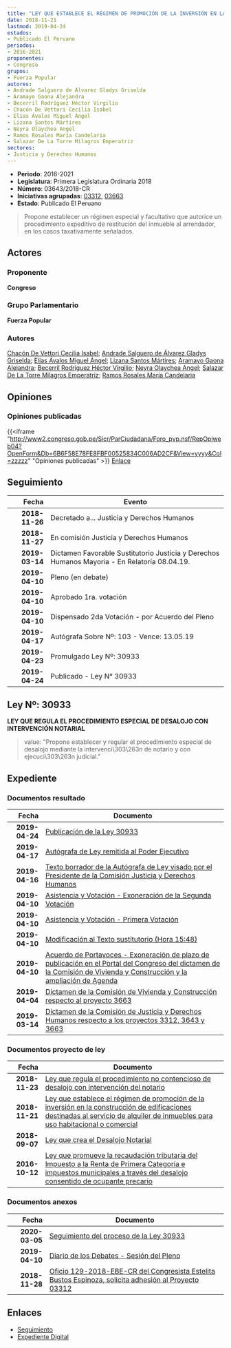 ```yaml
---
title: "LEY QUE ESTABLECE EL RÉGIMEN DE PROMOCIÓN DE LA INVERSIÓN EN LA CONSTRUCCIÓN DE EDIFICACIONES DESTINADAS AL SERVICIO DE ALQUILER DE INMUEBLES PARA USO HABITACIONAL O COMERCIAL"
date: 2018-11-21
lastmod: 2019-04-24
estados:
- Publicado El Peruano
periodos:
- 2016-2021
proponentes:
- Congreso
grupos:
- Fuerza Popular
autores:
- Andrade Salguero de Álvarez Gladys Griselda
- Aramayo Gaona Alejandra
- Becerril Rodríguez Héctor Virgilio
- Chacón De Vettori Cecilia Isabel
- Elías Ávalos Miguel Ángel
- Lizana Santos Mártires
- Neyra Olaychea Angel
- Ramos Rosales María Candelaria
- Salazar De La Torre Milagros Emperatriz
sectores:
- Justicia y Derechos Humanos
---
```

- **Periodo**: 2016-2021
- **Legislatura**: Primera Legislatura Ordinaria 2018
- **Número**: 03643/2018-CR
- **Iniciativas agrupadas**: [03312](../../03300/03312), [03663](../../03600/03663)
- **Estado**: Publicado El Peruano

> Propone establecer un régimen especial y facultativo que autorice un procedimiento expeditivo de restitución del inmueble al arrendador, en los casos taxativamente señalados.


## Actores

### Proponente

**Congreso**

### Grupo Parlamentario

**Fuerza Popular**

### Autores

[Chacón De Vettori Cecilia Isabel](mailto:mailto:cchacon@congreso.gob.pe); [Andrade Salguero de Álvarez Gladys Griselda](mailto:mailto:gandrade@congreso.gob.pe); [Elías Ávalos Miguel Ángel](mailto:mailto:melias@congreso.gob.pe); [Lizana Santos Mártires](mailto:mailto:mlizana@congreso.gob.pe); [Aramayo Gaona Alejandra](mailto:mailto:maramayo@congreso.gob.pe); [Becerril Rodríguez Héctor Virgilio](mailto:mailto:hbecerril@congreso.gob.pe); [Neyra Olaychea Angel](mailto:mailto:); [Salazar De La Torre Milagros Emperatriz](mailto:mailto:msalazard@congreso.gob.pe); [Ramos Rosales María Candelaria](mailto:mailto:mramosr@congreso.gob.pe)

## Opiniones

### Opiniones publicadas

{{<iframe "http://www2.congreso.gob.pe/Sicr/ParCiudadana/Foro_pvp.nsf/RepOpiweb04?OpenForm&Db=6B6F58E78FE8FBF00525834C006AD2CF&View=yyyy&Col=zzzzz" "Opiniones publicadas" >}}
[Enlace](http://www2.congreso.gob.pe/Sicr/ParCiudadana/Foro_pvp.nsf/RepOpiweb04?OpenForm&Db=6B6F58E78FE8FBF00525834C006AD2CF&View=yyyy&Col=zzzzz)


## Seguimiento

| Fecha | Evento |
|------:|--------|
| **2018-11-26** | Decretado a... Justicia y Derechos Humanos |
| **2018-11-27** | En comisión Justicia y Derechos Humanos |
| **2019-03-14** | Dictamen Favorable Sustitutorio Justicia y Derechos Humanos Mayoria - En Relatoría 08.04.19. |
| **2019-04-10** | Pleno (en debate) |
| **2019-04-10** | Aprobado 1ra. votación |
| **2019-04-10** | Dispensado 2da Votación - por Acuerdo del Pleno |
| **2019-04-17** | Autógrafa Sobre Nº: 103 - Vence: 13.05.19 |
| **2019-04-23** | Promulgado Ley Nº: 30933 |
| **2019-04-24** | Publicado - Ley N° 30933 |

## Ley Nº: 30933

**LEY QUE REGULA EL PROCEDIMIENTO ESPECIAL DE DESALOJO CON INTERVENCIÓN NOTARIAL**

> value: "Propone establecer y regular el procedimiento especial de desalojo mediante la intervenci\303\263n de notario y con ejecuci\303\263n judicial."


## Expediente

### Documentos resultado

| Fecha | Documento |
|------:|-----------|
| **2019-04-24** | [Publicación de la Ley 30933](http://www.leyes.congreso.gob.pe/Documentos/2016_2021/ADLP/Normas_Legales/30933-LEY.pdf) |
| **2019-04-17** | [Autógrafa de Ley remitida al Poder Ejecutivo](http://www.leyes.congreso.gob.pe/Documentos/2016_2021/ADLP/Texto_Aprobado/AU0331220190417.pdf) |
| **2019-04-16** | [Texto borrador de la Autógrafa de Ley visado por el Presidente de la Comisión Justicia y Derechos Humanos](http://www.leyes.congreso.gob.pe/Documentos/2016_2021/Texto_Borrador_de_Autografa/BAU0039320190416.pdf) |
| **2019-04-10** | [Asistencia y Votación - Exoneración de la Segunda Votación](http://www.leyes.congreso.gob.pe/Documentos/2016_2021/Asistencia_y_Votacion/Proyectos_de_Ley/Exoneracion_de_Segunda_Votacion/ESV0331220190410.pdf) |
| **2019-04-10** | [Asistencia y Votación - Primera Votación](http://www.leyes.congreso.gob.pe/Documentos/2016_2021/Asistencia_y_Votacion/Proyectos_de_Ley/AV0331220190410.pdf) |
| **2019-04-10** | [Modificación al Texto sustitutorio (Hora 15:48)](http://www.leyes.congreso.gob.pe/Documentos/2016_2021/Texto_Sustitutorio/Proyectos_de_Ley/MTS0039320190410.pdf) |
| **2019-04-10** | [Acuerdo de Portavoces - Exoneración de plazo de publicación en el Portal del Congreso del dictamen de la Comisión de Vivienda y Construcción y la ampliación de Agenda](http://www.leyes.congreso.gob.pe/Documentos/2016_2021/Acuerdos/Junta_Portavoces/AJO0331220190410.pdf) |
| **2019-04-04** | [Dictamen de la Comisión de Vivienda y Construcción respecto al proyecto 3663](http://www.leyes.congreso.gob.pe/Documentos/2016_2021/Dictamenes/Proyectos_de_Ley/03663DC24MAY20190404.pdf) |
| **2019-03-14** | [Dictamen de la Comisión de Justicia y Derechos Humanos respecto a los proyectos 3312, 3643 y 3663](http://www.leyes.congreso.gob.pe/Documentos/2016_2021/Dictamenes/Proyectos_de_Ley/03312DC15MAY20190314.pdf) |

### Documentos proyecto de ley

| Fecha | Documento |
|------:|-----------|
| **2018-11-23** | [Ley que regula el procedimiento no contencioso de desalojo con intervención del notario](http://www.leyes.congreso.gob.pe/Documentos/2016_2021/Proyectos_de_Ley_y_de_Resoluciones_Legislativas/PL0366320181123..pdf) |
| **2018-11-21** | [Ley que establece el régimen de promoción de la inversión en la construcción de edificaciones destinadas al servicio de alquiler de inmuebles para uso habitacional o comercial](http://www.leyes.congreso.gob.pe/Documentos/2016_2021/Proyectos_de_Ley_y_de_Resoluciones_Legislativas/PL0364320181121..pdf) |
| **2018-09-07** | [Ley que crea el Desalojo Notarial](http://www.leyes.congreso.gob.pe/Documentos/2016_2021/Proyectos_de_Ley_y_de_Resoluciones_Legislativas/PL0331220180907..pdf) |
| **2016-10-12** | [Ley que promueve la recaudación tributaria del Impuesto a la Renta de Primera Categoría e impuestos municipales a través del desalojo consentido de ocupante precario](http://www.leyes.congreso.gob.pe/Documentos/2016_2021/Proyectos_de_Ley_y_de_Resoluciones_Legislativas/PL0039320161012.pdf) |

### Documentos anexos

| Fecha | Documento |
|------:|-----------|
| **2020-03-05** | [Seguimiento del proceso de la Ley 30933](http://www.leyes.congreso.gob.pe/Documentos/2016_2021/Seguimiento_de_Proyectos_de_Ley/00393PL20200305.pdf) |
| **2019-04-10** | [Diario de los Debates - Sesión del Pleno](http://www2.congreso.gob.pe/Sicr/DiarioDebates/Publicad.nsf/SesionesPleno/05256D6E0073DFE9052583D90053EF3E/$FILE/SLO-2018-5.pdf) |
| **2018-11-28** | [Oficio 129-2018-EBE-CR del Congresista Estelita Bustos Espinoza, solicita adhesión al Proyecto 03312](http://www.leyes.congreso.gob.pe/Documentos/2016_2021/Oficios/Congresistas/OFICIO-129-2018-EBE-CR.pdf) |

## Enlaces

- [Seguimiento](http://www2.congreso.gob.pe/Sicr/TraDocEstProc/CLProLey2016.nsf/f7fff46988ca05b1052578e100829cc7/e860c8f92ba8b4550525834c007f4411?OpenDocument)
- [Expediente Digital](http://www2.congreso.gob.pe/Sicr/TraDocEstProc/Expvirt_2011.nsf/visbusqptramdoc1621/03643?opendocument)

